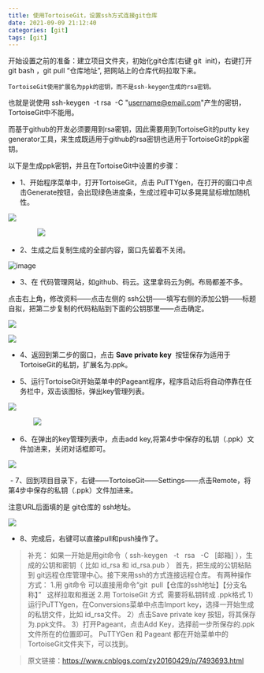 ```yaml
---
title: 使用TortoiseGit，设置ssh方式连接git仓库
date: 2021-09-09 21:12:40
categories: [git]
tags: [git] 
---
```


开始设置之前的准备：建立项目文件夹，初始化git仓库(右键 git  init)，右键打开 git bash ，git pull “仓库地址”, 把网站上的仓库代码拉取下来。

`TortoiseGit使用扩展名为ppk的密钥，而不是ssh-keygen生成的rsa密钥。`

也就是说使用 ssh-keygen  -t rsa  -C "username@email.com"产生的密钥，TortoiseGit中不能用。

而基于github的开发必须要用到rsa密钥，因此需要用到TortoiseGit的putty key generator工具，来生成既适用于github的rsa密钥也适用于TortoiseGit的ppk密钥。

以下是生成ppk密钥，并且在TortoiseGit中设置的步骤：

- 1、开始程序菜单中，打开TortoiseGit，点击 PuTTYgen，在打开的窗口中点击Generate按钮，会出现绿色进度条，生成过程中可以多晃晃鼠标增加随机性。

![](https://upload-images.jianshu.io/upload_images/10024246-b787d4476ea4f33b.png?imageMogr2/auto-orient/strip%7CimageView2/2/w/1240)

               ![](https://upload-images.jianshu.io/upload_images/10024246-5898680755ec0e9d.png?imageMogr2/auto-orient/strip%7CimageView2/2/w/1240) 

- 2、生成之后复制生成的全部内容，窗口先留着不关闭。

![image](https://upload-images.jianshu.io/upload_images/10024246-7f86cb30a6e60734.png?imageMogr2/auto-orient/strip%7CimageView2/2/w/1240) 

- 3、在 代码管理网站，如github、码云。这里拿码云为例。布局都差不多。

点击右上角，修改资料——点击左侧的 ssh公钥——填写右侧的添加公钥——标题自拟，把第二步复制的代码粘贴到下面的公钥那里——点击确定。

![](https://upload-images.jianshu.io/upload_images/10024246-f989f4a3bb7b8e9a.png?imageMogr2/auto-orient/strip%7CimageView2/2/w/1240)

![](https://upload-images.jianshu.io/upload_images/10024246-dc479edb2c7518f3.png?imageMogr2/auto-orient/strip%7CimageView2/2/w/1240) 

- 4、返回到第二步的窗口，点击 **Save private key**  按钮保存为适用于TortoiseGit的私钥，扩展名为.ppk。

- 5、运行TortoiseGit开始菜单中的Pageant程序，程序启动后将自动停靠在任务栏中，双击该图标，弹出key管理列表。

![](https://upload-images.jianshu.io/upload_images/10024246-33e4691807abea58.png?imageMogr2/auto-orient/strip%7CimageView2/2/w/1240)

             ![](https://upload-images.jianshu.io/upload_images/10024246-295d920031502c1a.png?imageMogr2/auto-orient/strip%7CimageView2/2/w/1240)

- 6、在弹出的key管理列表中，点击add key,将第4步中保存的私钥（.ppk）文件加进来，关闭对话框即可。

![](https://upload-images.jianshu.io/upload_images/10024246-40f30dfb50361bbd.png?imageMogr2/auto-orient/strip%7CimageView2/2/w/1240) 

 - 7、回到项目目录下，右键——TortoiseGit——Settings——点击Remote，将第4步中保存的私钥（.ppk）文件加进来。

注意URL后面填的是 git仓库的 ssh地址。

![](https://upload-images.jianshu.io/upload_images/10024246-4dc4b04722fa2a93.png?imageMogr2/auto-orient/strip%7CimageView2/2/w/1240) 

- 8、完成后，右键可以直接pull和push操作了。

>补充：
如果一开始是用git命令（ ssh-keygen   -t   rsa   -C   [邮箱] ），生成的公钥和密钥（ 比如 id_rsa 和 id_rsa.pub ）
首先，把生成的公钥粘贴到 git远程仓库管理中心。接下来用ssh的方式连接远程仓库。
有两种操作方式：
1.用 git命令
可以直接用命令“git  pull【仓库的ssh地址】【分支名称】”   这样拉取和推送
2.用 TortoiseGit 方式 
需要将私钥转成 .ppk格式
1）运行PuTTYgen，在Conversions菜单中点击Import key，选择一开始生成的私钥文件，比如 id_rsa文件。
2）点击Save private key 按钮，将其保存为.ppk文件。
3）打开Pageant，点击Add Key，选择前一步所保存的.ppk文件所在的位置即可。
PuTTYGen 和 Pageant 都在开始菜单中的TortoiseGit文件夹下，可以找到。

>原文链接：https://www.cnblogs.com/zy20160429/p/7493693.html
